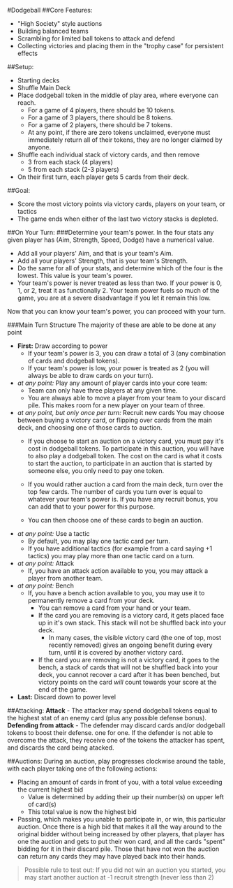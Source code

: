 #Dodgeball
##Core Features:
- "High Society" style auctions
- Building balanced teams
- Scrambling for limited ball tokens to attack and defend
- Collecting victories and placing them in the "trophy case" for persistent effects

##Setup:
- Starting decks
- Shuffle Main Deck
- Place dodgeball token in the middle of play area, where everyone can reach.
	- For a game of 4 players, there should be 10 tokens.
	- For a game of 3 players, there should be 8 tokens.
	- For a game of 2 players, there should be 7 tokens.
	- At any point, if there are zero tokens unclaimed, everyone must immediately return all of their tokens, they are no longer claimed by anyone.
- Shuffle each individual stack of victory cards, and then remove
	- 3 from each stack (4 players)
	- 5 from each stack (2-3 players)
- On their first turn, each player gets 5 cards from their deck.

##Goal:
- Score the most victory points via victory cards, players on your team, or tactics
- The game ends when either of the last two victory stacks is depleted.

##On Your Turn:
###Determine your team's power.
In the four stats any given player has (Aim, Strength, Speed, Dodge) have a numerical value.

- Add all your players' Aim, and that is your team's Aim.
- Add all your players' Strength, that is your team's Strength.
- Do the same for all of your stats, and determine which of the four is the lowest. This value is your team's power.
- Your team's power is never treated as less than two. If your power is 0, 1, or 2, treat it as functionally 2. Your team power fuels so much of the game, you are at a severe disadvantage if you let it remain this low.

Now that you can know your team's power, you can proceed with your turn.

###Main Turn Structure
The majority of these are able to be done at any point
- **First:** Draw according to power
	- If your team's power is 3, you can draw a total of 3 (any combination of cards and dodgeball tokens).
	- If your team's power is low, your power is treated as 2 (you will always be able to draw cards on your turn).
- *at any point:* Play any amount of player cards into your core team:
	- Team can only have three players at any given time.
	- You are always able to move a player from your team to your discard pile. This makes room for a new player on your team of three.
- *at any point, but only once per turn:* Recruit new cards
	You may choose between buying a victory card, or flipping over cards from the main deck, and choosing one of those cards to auction.
	- If you choose to start an auction on a victory card, you must pay it's cost in dodgeball tokens. To participate in this auction, you will have to also play a dodgeball token. The cost on the card is what it costs to start the auction, to participate in an auction that is started by someone else, you only need to pay one token.

	- If you would rather auction a card from the main deck, turn over the top few cards. The number of cards you turn over is equal to whatever your team's power is. If you have any recruit bonus, you can add that to your power for this purpose.
	- You can then choose one of these cards to begin an auction.
- *at any point:* Use a tactic
	- By default, you may play one tactic card per turn.
	- If you have additional tactics (for example from a card saying +1 tactics) you may play more than one tactic card on a turn.
- *at any point:* Attack
	- If, you have an attack action available to you, you may attack a player from another team.
- *at any point:* Bench
	- If, you have a bench action available to you, you may use it to permanently remove a card from your deck.
		- You can remove a card from your hand or your team.
		- If the card you are removing is a victory card, it gets placed face up in it's own stack. This stack will not be shuffled back into your deck.
			- In many cases, the visible victory card (the one of top, most recently removed) gives an ongoing benefit during every turn, until it is covered by another victory card.
		- If the card you are removing is not a victory card, it goes to the bench, a stack of cards that will not be shuffled back into your deck, you cannot recover a card after it has been benched, but victory points on the card *will* count towards your score at the end of the game.
- **Last:** Discard down to power level

##Attacking:
**Attack** - The attacker may spend dodgeball tokens equal to the highest stat of an enemy card (plus any possible defense bonus).
**Defending from attack** - The defender may discard cards and/or dodgeball tokens to boost their defense. one for one.
If the defender is not able to overcome the attack, they receive one of the tokens the attacker has spent, and discards the card being atacked.

##Auctions:
During an auction, play progresses clockwise around the table, with each player taking one of the following actions:
- Placing an amount of cards in front of you, with a total value exceeding the current highest bid
	- Value is determined by adding their up their number(s) on upper left of card(s)
	- This total value is now the highest bid
- Passing, which makes you unable to participate in, or win, this particular auction.
Once there is a high bid that makes it all the way around to the original bidder without being increased by other players, that player has one the auction and gets to put their won card, and all the cards "spent" bidding for it in their discard pile.
Those that have not won the auction can return any cards they may have played back into their hands.
>Possible rule to test out: If you did not win an auction you started, you may start another auction at -1 recruit strength (never less than 2)
